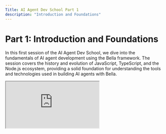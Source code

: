 ```yaml
---
Title: AI Agent Dev School Part 1
description: "Introduction and Foundations"
---
```


# Part 1: Introduction and Foundations

In this first session of the AI Agent Dev School, we dive into the fundamentals of AI agent development using the Bella framework. The session covers the history and evolution of JavaScript, TypeScript, and the Node.js ecosystem, providing a solid foundation for understanding the tools and technologies used in building AI agents with Bella.

<div className="responsive-iframe">                                                                                               
  <iframe                                                                                                                         
    src="https://www.youtube.com/embed/ArptLpQiKfI"                                                           
    title="YouTube video player"                                                                                                  
    allow="accelerometer; autoplay; clipboard-write; encrypted-media; gyroscope; picture-in-picture"                              
    allowFullScreen                                                                                                               
  />                                                                                                                              
</div> 

## Origins and Ecosystem

### JavaScript and Its Evolution

- JavaScript was initially created as a simple scripting language for web browsers in 1995 by Brendan Eich.
- It has since evolved into a versatile language capable of running on servers with the introduction of Node.js, which leverages the V8 JavaScript engine.

### TypeScript for Type Safety

- TypeScript is a superset of JavaScript that introduces optional static typing, providing compile-time type checking and improved developer experience.
- It addresses JavaScript's lack of type safety while maintaining flexibility and compatibility with existing JavaScript code.

### The Power of npm (Node Package Manager)

- npm is a vast ecosystem of pre-built JavaScript packages that facilitate rapid development and code reuse.
- With millions of packages available, developers can easily incorporate external libraries into their projects using the `npm install` command.
- The open-source nature of the npm ecosystem allows developers to leverage the collective efforts of the community and build upon existing code.

### Monorepos in Bella Development

- Bella utilizes a monorepo structure, where multiple packages or projects are contained within a single repository.
- Monorepos offer advantages such as simplified management, easier collaboration, and the ability to share code between packages.

### Git and GitHub for Collaboration

- Git is a distributed version control system that enables collaborative software development by tracking changes in code.
- GitHub is a web-based hosting service built on top of Git, providing features like issue tracking, pull requests, and wikis for effective collaboration and project management.

<div className="responsive-iframe">                                                                                               
  <iframe                                                                                                                         
    src="https://www.youtube.com/embed/AC3h_KzLARo"                                                           
    title="YouTube video player"                                                                                                  
    allow="accelerometer; autoplay; clipboard-write; encrypted-media; gyroscope; picture-in-picture"                              
    allowFullScreen                                                                                                               
  />                                                                                                                              
</div> 

## Characters, Embeddings, and Discord Integration

### Embedding Models

- Embedding models play a crucial role in converting words or concepts into numerical vectors, capturing semantic meaning and enabling tasks like semantic search and comparison.
- These models transform textual data into multi-dimensional vectors, allowing for efficient representation and analysis of language.

### Creating Custom Characters in Bella

- Bella allows developers to create custom AI characters with distinct personalities and behaviors.
- Character definitions are specified using JSON files, which include details like the character's bio, example dialogue, and configuration options.
- The flexibility of character customization enables tailoring agents for specific platforms and use cases.

### Integrating Discord Clients

- Bella provides seamless integration with Discord, allowing AI characters to interact with users on the popular communication platform.
- Setting up a Discord client involves configuring API keys, managing server permissions, and defining the character's behavior within the Discord environment.

### Key Concepts in Bella

- System Directives: Special instructions that guide the agent's overall behavior and decision-making process.
- Message Examples: Sample dialogues that demonstrate the desired communication style and tone of the AI character.
- Style Directions: Additional instructions that influence the agent's personality, vocabulary, and interaction style.

## Database, Clients, and Templates

### Bella's Database and Memory Management

- Bella utilizes a database system to store and manage data related to the AI agents, their interactions, and user information.
- The default database file is located within the Bella project structure, but alternative database systems can be configured based on specific requirements.

### Clients in Bella

- Clients in Bella refer to the various platforms and communication channels through which AI agents can interact with users.
- Existing clients include Discord, Twitter, and Telegram, each with its own set of features and integration requirements.
- Developers can create custom clients to extend Bella's capabilities and support additional platforms or services.

### Bella's Template System

- Bella employs a template system to structure and generate agent responses dynamically.
- Templates allow for the incorporation of variables, conditional logic, and other dynamic elements to create more engaging and context-aware interactions.
- The template system enables developers to define reusable patterns and customize agent responses based on various factors like user input, context, and character traits.

By understanding these foundational concepts and components of the Bella framework, developers can begin their journey into building sophisticated and interactive AI agents. The subsequent sessions of the AI Agent Dev School will delve deeper into advanced topics and practical implementation techniques.
